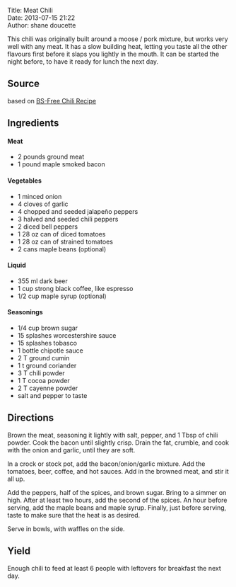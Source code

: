 Title: Meat Chili  
Date: 2013-07-15 21:22  
Author: shane doucette   


This chili was originally built around a moose / pork mixture, but works very well with any meat.  It has a slow building heat, letting you taste all the other flavours first before it slaps you lightly in the mouth.  It can be started the night before, to have it ready for lunch the next day.


## Source
based on [BS-Free Chili Recipe](http://foodists.ca/2009/09/25/bullshit-free-moose-chili-recipe.html)


## Ingredients

#### Meat
+ 2 pounds ground meat
+ 1 pound maple smoked bacon
 
#### Vegetables
+ 1 minced onion
+ 4 cloves of garlic
+ 4 chopped and seeded jalapeño peppers
+ 3 halved and seeded chili peppers
+ 2 diced bell peppers
+ 1 28 oz can of diced tomatoes
+ 1 28 oz can of strained tomatoes
+ 2 cans maple beans (optional)

#### Liquid
+ 355 ml dark beer
+ 1 cup strong black coffee, like espresso
+ 1/2 cup maple syrup (optional)

#### Seasonings
+ 1/4 cup brown sugar
+ 15 splashes worcestershire sauce
+ 15 splashes tobasco
+ 1 bottle chipotle sauce
+ 2 T ground cumin
+ 1 t ground coriander
+ 3 T chili powder
+ 1 T cocoa powder
+ 2 T cayenne powder
+ salt and pepper to taste


## Directions

Brown the meat, seasoning it lightly with salt, pepper, and 1 Tbsp of chili powder.  Cook the bacon until slightly crisp.  Drain the fat, crumble, and cook with the onion and garlic, until they are soft. 

In a crock or stock pot, add the bacon/onion/garlic mixture.  Add the tomatoes, beer, coffee, and hot sauces.  Add in the browned meat, and stir it all up.

Add the peppers, half of the spices, and brown sugar.  Bring to a simmer on high.  After at least two hours, add the second of the spices.  An hour before serving, add the maple beans and maple syrup.  Finally, just before serving, taste to make sure that the heat is as desired.

Serve in bowls, with waffles on the side.


## Yield
Enough chili to feed at least 6 people with leftovers for breakfast the next day.
